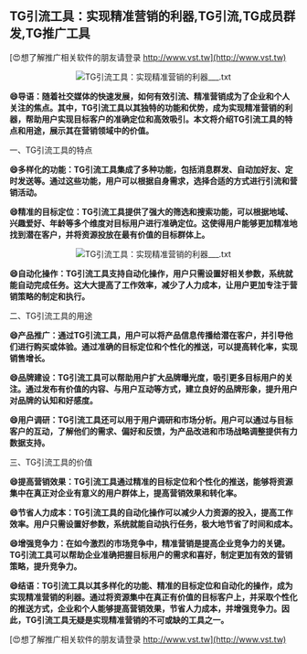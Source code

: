 ## **TG引流工具：实现精准营销的利器,TG引流,TG成员群发,TG推广工具**

[😍想了解推广相关软件的朋友请登录 http://www.vst.tw](http://www.vst.tw)

 <center><img src="https://vst.tw/MP4/tuiguang/png/0.png" alt="TG引流工具：实现精准营销的利器___.txt"></center>

**😄导语：随着社交媒体的快速发展，如何有效引流、精准营销成为了企业和个人关注的焦点。其中，TG引流工具以其独特的功能和优势，成为实现精准营销的利器，帮助用户实现目标客户的准确定位和高效吸引。本文将介绍TG引流工具的特点和用途，展示其在营销领域中的价值。**

一、TG引流工具的特点

**😄多样化的功能：TG引流工具集成了多种功能，包括消息群发、自动加好友、定时发送等。通过这些功能，用户可以根据自身需求，选择合适的方式进行引流和营销活动。**

**😄精准的目标定位：TG引流工具提供了强大的筛选和搜索功能，可以根据地域、兴趣爱好、年龄等多个维度对目标用户进行准确定位。这使得用户能够更加精准地找到潜在客户，并将资源投放在最有价值的目标群体上。**

 <center><img src="https://vst.tw/MP4/tuiguang/png/7.png" alt="TG引流工具：实现精准营销的利器___.txt"></center>

**😄自动化操作：TG引流工具支持自动化操作，用户只需设置好相关参数，系统就能自动完成任务。这大大提高了工作效率，减少了人力成本，让用户更加专注于营销策略的制定和执行。**

二、TG引流工具的用途

**😄产品推广：通过TG引流工具，用户可以将产品信息传播给潜在客户，并引导他们进行购买或体验。通过准确的目标定位和个性化的推送，可以提高转化率，实现销售增长。**

**😄品牌建设：TG引流工具可以帮助用户扩大品牌曝光度，吸引更多目标用户的关注。通过发布有价值的内容、与用户互动等方式，建立良好的品牌形象，提升用户对品牌的认知和好感度。**

**😄用户调研：TG引流工具还可以用于用户调研和市场分析。用户可以通过与目标客户的互动，了解他们的需求、偏好和反馈，为产品改进和市场战略调整提供有力数据支持。**

三、TG引流工具的价值

**😄提高营销效果：TG引流工具通过精准的目标定位和个性化的推送，能够将资源集中在真正对企业有意义的用户群体上，提高营销效果和转化率。**

**😄节省人力成本：TG引流工具的自动化操作可以减少人力资源的投入，提高工作效率。用户只需设置好参数，系统就能自动执行任务，极大地节省了时间和成本。**

**😄增强竞争力：在如今激烈的市场竞争中，精准营销是提高企业竞争力的关键。TG引流工具可以帮助企业准确把握目标用户的需求和喜好，制定更加有效的营销策略，提升竞争力。**

**😄结语：TG引流工具以其多样化的功能、精准的目标定位和自动化的操作，成为实现精准营销的利器。通过将资源集中在真正有价值的目标客户上，并采取个性化的推送方式，企业和个人能够提高营销效果，节省人力成本，并增强竞争力。因此，TG引流工具无疑是实现精准营销的不可或缺的工具之一。**

[😍想了解推广相关软件的朋友请登录 http://www.vst.tw](http://www.vst.tw)




